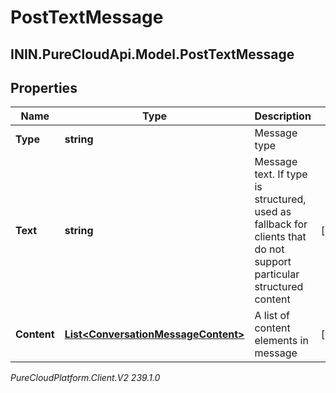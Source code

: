 # PostTextMessage

## ININ.PureCloudApi.Model.PostTextMessage

## Properties

|Name | Type | Description | Notes|
|------------ | ------------- | ------------- | -------------|
| **Type** | **string** | Message type | |
| **Text** | **string** | Message text. If type is structured, used as fallback for clients that do not support particular structured content | [optional] |
| **Content** | [**List&lt;ConversationMessageContent&gt;**](ConversationMessageContent) | A list of content elements in message | [optional] |



_PureCloudPlatform.Client.V2 239.1.0_
